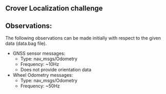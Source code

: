 ## Crover Localization challenge

## Observations:

The following observations can be made initially with respect to the given data (data.bag file).

- GNSS sensor messages:
    - Type: nav_msgs/Odometry
    - Frequency: ~10Hz
    - Does not provide orientation data
- Wheel Odometry messages:
    - Type: nav_msgs/Odometry
    - Frequency: ~50Hz
    
